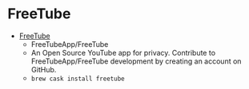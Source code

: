 # FreeTube
- [FreeTube](https://github.com/FreeTubeApp/FreeTube)
  -  FreeTubeApp/FreeTube
  - An Open Source YouTube app for privacy. Contribute to FreeTubeApp/FreeTube development by creating an account on GitHub.
  - `brew cask install freetube`
